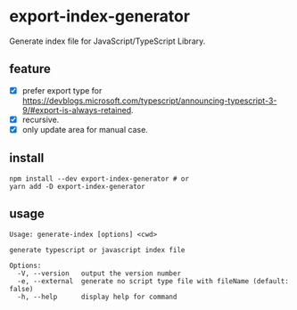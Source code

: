 # export-index-generator

Generate index file for JavaScript/TypeScript Library.

## feature
- [x] prefer export type for https://devblogs.microsoft.com/typescript/announcing-typescript-3-9/#export-is-always-retained.
- [x] recursive.
- [x] only update area for manual case.

## install
```
npm install --dev export-index-generator # or
yarn add -D export-index-generator
```

## usage

```
Usage: generate-index [options] <cwd>

generate typescript or javascript index file

Options:
  -V, --version   output the version number
  -e, --external  generate no script type file with fileName (default: false)
  -h, --help      display help for command
```
